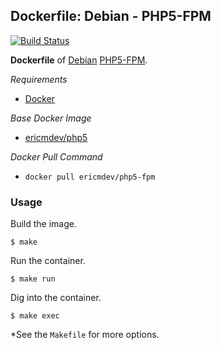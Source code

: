 ## Dockerfile: Debian - PHP5-FPM

[![Build Status](https://travis-ci.org/ericmdev/php5-fpm.dockerfile.svg?branch=master)](https://travis-ci.org/ericmdev/php5-fpm.dockerfile)

**Dockerfile** of [Debian](https://www.debian.org/) [PHP5-FPM](http://php.net/manual/en/book.fpm.php).

*Requirements*
- [Docker](https://www.docker.com/) 

*Base Docker Image*
- [ericmdev/php5](https://hub.docker.com/r/ericmdev/php5/)

*Docker Pull Command*
- `docker pull ericmdev/php5-fpm`

### Usage

Build the image.

    $ make

Run the container.

    $ make run

Dig into the container.

    $ make exec

*See the `Makefile` for more options.